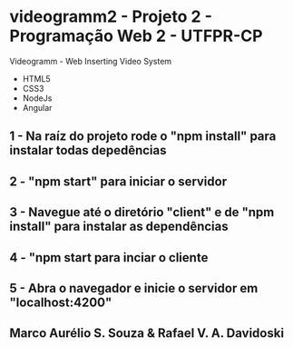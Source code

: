 # videogramm2 - Projeto 2 - Programação Web 2 - UTFPR-CP 
 Videogramm - Web Inserting Video System
 
 * HTML5
 * CSS3
 * NodeJs 
 * Angular
 
 ## 1 - Na raíz do projeto rode o "npm install" para instalar todas depedências
 ## 2 - "npm start" para iniciar o servidor  
 ## 3 - Navegue até o diretório "client" e de "npm install" para instalar as dependências
 ## 4 - "npm start para inciar o cliente 
 ## 5 - Abra o navegador e inicie o servidor em "localhost:4200" 
 
 
 ## Marco Aurélio S. Souza & Rafael V. A. Davidoski 
